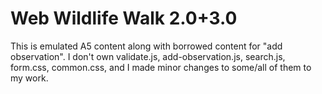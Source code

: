 # Web Wildlife Walk 2.0+3.0
This is emulated A5 content along with borrowed content for "add observation". I don't own validate.js, add-observation.js, search.js, form.css, common.css, and I made minor changes to some/all of them to my work.
